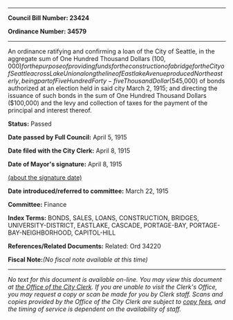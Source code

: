 

********

**Council Bill Number: 23424**
   
**Ordinance Number: 34579**
********

 An ordinance ratifying and confirming a loan of the City of Seattle, in the aggregate sum of One Hundred Thousand Dollars ($100,000) for the purpose of providing funds for the construction of a bridge for the City of Seattle across Lake Union along the line of Eastlake Avenue produced Northeasterly, being part of Five Hundred Forty-five Thousand Dollar ($545,000) of bonds authorized at an election held in said city March 2, 1915; and directing the issuance of such bonds in the sum of One Hundred Thousand Dollars ($100,000) and the levy and collection of taxes for the payment of the principal and interest thereof.

**Status:** Passed
   
**Date passed by Full Council:** April 5, 1915
   
**Date filed with the City Clerk:** April 8, 1915
   
**Date of Mayor's signature:** April 8, 1915
   
[(about the signature date)](/~public/approvaldate.htm)
   
   
   
**Date introduced/referred to committee:** March 22, 1915
   
**Committee:** Finance
   
   
**Index Terms:** BONDS, SALES, LOANS, CONSTRUCTION, BRIDGES, UNIVERSITY-DISTRICT, EASTLAKE, CASCADE, PORTAGE-BAY, PORTAGE-BAY-NEIGHBORHOOD, CAPITOL-HILL

**References/Related Documents:** Related: Ord 34220

**Fiscal Note:**_(No fiscal note available at this time)_
********

_No text for this document is available on-line. You may view this document at [the Office of the City Clerk](http://www.seattle.gov/leg/clerk/contactUs.htm). If you are unable to visit the Clerk's Office, you may request a copy or scan be made for you by Clerk staff. Scans and copies provided by the Office of the City Clerk are subject to [copy fees](http://clerk.seattle.gov/~public/clerkfees.htm), and the timing of service is dependent on the availability of staff._

